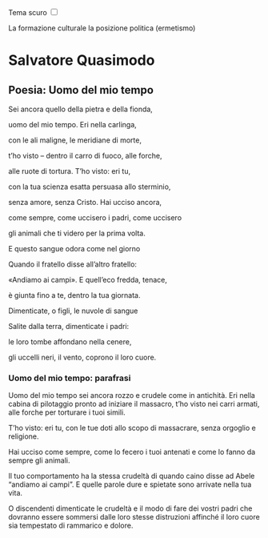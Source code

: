 <link rel="stylesheet" href="../style.css">

<label style="position:static;" for="tema-scuro">Tema scuro
<input type="checkbox" id="tema-scuro"></input>
</label>

La formazione culturale
la posizione politica (ermetismo)


# Salvatore Quasimodo 

## Poesia: Uomo del mio tempo

Sei ancora quello della pietra e della fionda,

uomo del mio tempo. Eri nella carlinga,

con le ali maligne, le meridiane di morte,

t’ho visto – dentro il carro di fuoco, alle forche,

alle ruote di tortura. T’ho visto: eri tu,

con la tua scienza esatta persuasa allo sterminio,

senza amore, senza Cristo. Hai ucciso ancora,

come sempre, come uccisero i padri, come uccisero

gli animali che ti videro per la prima volta.

E questo sangue odora come nel giorno

Quando il fratello disse all’altro fratello:

«Andiamo ai campi». E quell’eco fredda, tenace,

è giunta fino a te, dentro la tua giornata.

Dimenticate, o figli, le nuvole di sangue

Salite dalla terra, dimenticate i padri:

le loro tombe affondano nella cenere,

gli uccelli neri, il vento, coprono il loro cuore.

### Uomo del mio tempo: parafrasi

Uomo del mio tempo sei ancora rozzo e crudele come in antichità. Eri nella cabina di pilotaggio pronto ad iniziare il massacro, t’ho visto nei carri armati, alle forche per torturare i tuoi simili.

T’ho visto: eri tu, con le tue doti allo scopo di massacrare, senza orgoglio e religione.

Hai ucciso come sempre, come lo fecero i tuoi antenati e come lo fanno da sempre gli animali.

Il tuo comportamento ha la stessa crudeltà di quando caino disse ad Abele “andiamo ai campi”. E quelle parole dure e spietate sono arrivate nella tua vita.

O discendenti dimenticate le crudeltà e il modo di fare dei vostri padri che dovranno essere sommersi dalle loro stesse distruzioni affinché il loro cuore sia tempestato di rammarico e dolore.